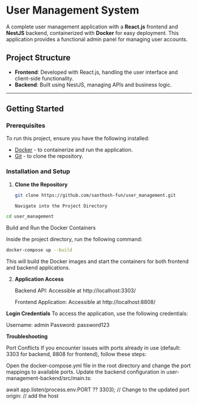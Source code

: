 # User Management System

A complete user management application with a **React.js** frontend and **NestJS** backend, containerized with **Docker** for easy deployment. This application provides a functional admin panel for managing user accounts.

## Project Structure

- **Frontend**: Developed with React.js, handling the user interface and client-side functionality.
- **Backend**: Built using NestJS, managing APIs and business logic.

---

## Getting Started

### Prerequisites

To run this project, ensure you have the following installed:

- [Docker](https://docs.docker.com/get-docker/) - to containerize and run the application.
- [Git](https://git-scm.com/) - to clone the repository.

### Installation and Setup

1. **Clone the Repository**

   ```bash
   git clone https://github.com/santhosh-fun/user_management.git

   Navigate into the Project Directory
   ```

```bash
cd user_management
```

Build and Run the Docker Containers

Inside the project directory, run the following command:

```bash
docker-compose up --build
```

This will build the Docker images and start the containers for both frontend and backend applications.

2. **Application Access**

   Backend API: Accessible at http://localhost:3303/

   Frontend Application: Accessible at http://localhost:8808/

**Login Credentials**
To access the application, use the following credentials:

Username: admin
Password: password123

**Troubleshooting**

Port Conflicts
If you encounter issues with ports already in use (default: 3303 for backend, 8808 for frontend), follow these steps:

Open the docker-compose.yml file in the root directory and change the port mappings to available ports.
Update the backend configuration in user-management-backend/src/main.ts:

await app.listen(process.env.PORT ?? 3303); // Change to the updated port
origin: // add the host

